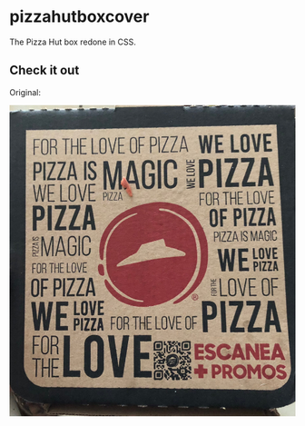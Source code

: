 # pizzahutboxcover

The Pizza Hut box redone in CSS.

## Check it out

Original:

![I already ate the pizza](img/pizza-box.jpeg)
